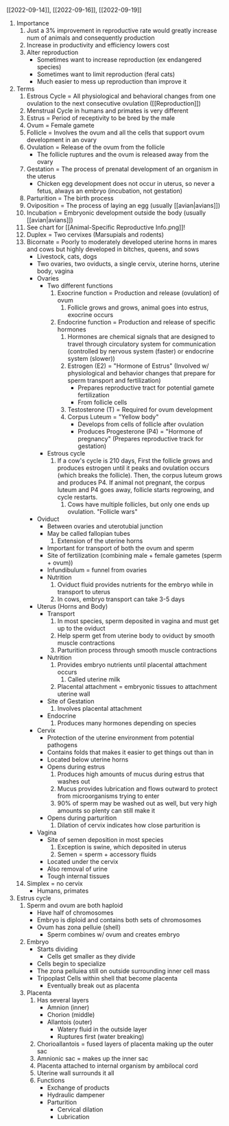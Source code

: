 [[2022-09-14]], [[2022-09-16]], [[2022-09-19]]

1. Importance
	1. Just a 3% improvement in reproductive rate would greatly increase num of animals and consequently production
	2. Increase in productivity and efficiency lowers cost
	3. Alter reproduction
		- Sometimes want to increase reproduction (ex endangered species)
		- Sometimes want to limit reproduction (feral cats)
		- Much easier to mess up reproduction than improve it
2. Terms
	1. Estrous Cycle = All physiological and behavioral changes from one ovulation to the next consecutive ovulation ([[Reproduction]])
	2. Menstrual Cycle in humans and primates is very different
	3. Estrus = Period of receptivity to be bred by the male
	4. Ovum = Female gamete
	5. Follicle = Involves the ovum and all the cells that support ovum development in an ovary
	6. Ovulation = Release of the ovum from the follicle
		- The follicle ruptures and the ovum is released away from the ovary
	7. Gestation = The process of prenatal development of an organism in the uterus
		- Chicken egg development does not occur in uterus, so never a fetus, always an embryo (incubation, not gestation)
	8. Parturition = The birth process
	9. Oviposition = The process of laying an egg (usually [[avian|avians]])
	10. Incubation = Embryonic development outside the body (usually [[avian|avians]])
	11. See chart for [[Animal-Specific Reproductive Info.png]]!
	12. Duplex = Two cervixes (Marsupials and rodents)
	13. Bicornate = Poorly to moderately developed uterine horns in mares and cows but highly developed in bitches, queens, and sows
		- Livestock, cats, dogs
		- Two ovaries, two oviducts, a single cervix, uterine horns, uterine body, vagina 
		- Ovaries
			- Two different functions
				1. Exocrine function = Production and release (ovulation) of ovum
					1. Follicle grows and grows, animal goes into estrus, exocrine occurs
				2. Endocrine function = Production and release of specific hormones
					1. Hormones are chemical signals that are designed to travel through circulatory system for communication (controlled by nervous system (faster) or endocrine system (slower))
					2. Estrogen (E2) = "Hormone of Estrus" (Involved w/ physiological and behavior changes that prepare for sperm transport and fertilization)
						- Prepares reproductive tract for potential gamete fertilization
						- From follicle cells
					3. Testosterone (T) = Required for ovum development
					4. Corpus Luteum = "Yellow body"
						- Develops from cells of follicle after ovulation
						- Produces Progesterone (P4) = "Hormone of pregnancy" (Prepares reproductive track for gestation)
			- Estrous cycle
				1. If a cow's cycle is 210 days, First the follicle grows and produces estrogen until it peaks and ovulation occurs (which breaks the follicle). Then, the corpus luteum grows and produces P4. If animal not pregnant, the corpus luteum and P4 goes away, follicle starts regrowing, and cycle restarts.
					1. Cows have multiple follicles, but only one ends up ovulation. "Follicle wars"
		- Oviduct
			- Between ovaries and uterotubial junction
			- May be called fallopian tubes
				 1. Extension of the uterine horns
			- Important for transport of both the ovum and sperm
			- Site of fertilization (combining male + female gametes (sperm + ovum))
			- Infundibulum = funnel from ovaries
			- Nutrition
				1. Oviduct fluid provides nutrients for the embryo while in transport to uterus
				3. In cows, embryo transport can take 3-5 days
		- Uterus (Horns and Body)
			- Transport
				1. In most species, sperm deposited in vagina and must get up to the oviduct
				2. Help sperm get from uterine body to oviduct by smooth muscle contractions
				3. Parturition process through smooth muscle contractions
			- Nutrition
				1. Provides embryo nutrients until placental attachment occurs
					1. Called uterine milk
				2. Placental attachment = embryonic tissues to attachment uterine wall
			- Site of Gestation
				1. Involves placental attachment
			- Endocrine
				1. Produces many hormones depending on species
		- Cervix
			- Protection of the uterine environment from potential pathogens
			- Contains folds that makes it easier to get things out than in
			- Located below uterine horns
			- Opens during estrus
				1. Produces high amounts of mucus during estrus that washes out
				2. Mucus provides lubrication and flows outward to protect from microorganisms trying to enter
				3. 90% of sperm may be washed out as well, but very high amounts so plenty can still make it
			- Opens during parturition 
				1. Dilation of cervix indicates how close parturition is
		- Vagina
			- Site of semen deposition in most species
				1. Exception is swine, which deposited in uterus 
				2. Semen = sperm + accessory fluids 
			- Located under the cervix
			- Also removal of urine
			- Tough internal tissues  
	14. Simplex = no cervix
		- Humans, primates
3. Estrus cycle
	1. Sperm and ovum are both haploid 
		- Have half of chromosomes
		- Embryo is diploid and contains both sets of chromosomes
		- Ovum has zona pelluie (shell)
			- Sperm combines w/ ovum and creates embryo
	2. Embryo
		- Starts dividing 
			- Cells get smaller as they divide 
		- Cells begin to specialize
		- The zona pelluiea still on outside surrounding inner cell mass
		- Tripoplast Cells within shell that become placenta
			- Eventually break out as placenta
	3. Placenta
		1. Has several layers
			- Amnion (inner)
			- Chorion (middle)
			- Allantois (outer)
				- Watery fluid in the outside layer
				- Ruptures first (water breaking)
		2. Chorioallantois = fused layers of placenta making up the outer sac
		3. Amnionic sac = makes up the inner sac
		5. Placenta attached to internal organism by ambilocal cord
		6. Uterine wall surrounds it all
		7. Functions
			- Exchange of products 
			- Hydraulic dampener
			- Parturition 
				- Cervical dilation
				- Lubrication
